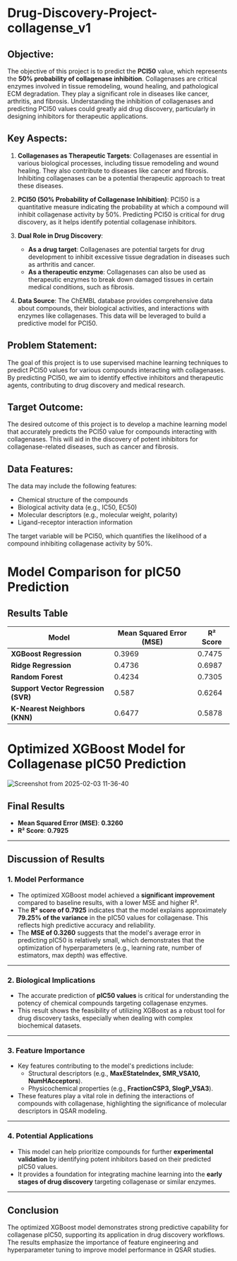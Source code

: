 # Drug-Discovery-Project-collagense_v1

## Objective:
The objective of this project is to predict the **PCI50** value, which represents the **50% probability of collagenase inhibition**. Collagenases are critical enzymes involved in tissue remodeling, wound healing, and pathological ECM degradation. They play a significant role in diseases like cancer, arthritis, and fibrosis. Understanding the inhibition of collagenases and predicting PCI50 values could greatly aid drug discovery, particularly in designing inhibitors for therapeutic applications.

## Key Aspects:
1. **Collagenases as Therapeutic Targets**: Collagenases are essential in various biological processes, including tissue remodeling and wound healing. They also contribute to diseases like cancer and fibrosis. Inhibiting collagenases can be a potential therapeutic approach to treat these diseases.
   
2. **PCI50 (50% Probability of Collagenase Inhibition)**: PCI50 is a quantitative measure indicating the probability at which a compound will inhibit collagenase activity by 50%. Predicting PCI50 is critical for drug discovery, as it helps identify potential collagenase inhibitors.

3. **Dual Role in Drug Discovery**: 
   - **As a drug target**: Collagenases are potential targets for drug development to inhibit excessive tissue degradation in diseases such as arthritis and cancer.
   - **As a therapeutic enzyme**: Collagenases can also be used as therapeutic enzymes to break down damaged tissues in certain medical conditions, such as fibrosis.

4. **Data Source**: The ChEMBL database provides comprehensive data about compounds, their biological activities, and interactions with enzymes like collagenases. This data will be leveraged to build a predictive model for PCI50.

## Problem Statement:
The goal of this project is to use supervised machine learning techniques to predict PCI50 values for various compounds interacting with collagenases. By predicting PCI50, we aim to identify effective inhibitors and therapeutic agents, contributing to drug discovery and medical research.

## Target Outcome:
The desired outcome of this project is to develop a machine learning model that accurately predicts the PCI50 value for compounds interacting with collagenases. This will aid in the discovery of potent inhibitors for collagenase-related diseases, such as cancer and fibrosis.

## Data Features:
The data may include the following features:
- Chemical structure of the compounds
- Biological activity data (e.g., IC50, EC50)
- Molecular descriptors (e.g., molecular weight, polarity)
- Ligand-receptor interaction information

The target variable will be PCI50, which quantifies the likelihood of a compound inhibiting collagenase activity by 50%.

# Model Comparison for pIC50 Prediction

## Results Table
| Model                  | Mean Squared Error (MSE) | R² Score         |
|------------------------|--------------------------|------------------|
| **XGBoost Regression** | 0.3969                  | 0.7475           |
| **Ridge Regression**   | 0.4736                  | 0.6987           |
| **Random Forest**      | 0.4234                  | 0.7305           |
| **Support Vector Regression (SVR)** | 0.587      | 0.6264           |
| **K-Nearest Neighbors (KNN)**        | 0.6477      | 0.5878           |


# Optimized XGBoost Model for Collagenase pIC50 Prediction
![Screenshot from 2025-02-03 11-36-40](https://github.com/user-attachments/assets/4729d5bd-431f-4c96-8cf2-25c9e5df4231)

## Final Results
- **Mean Squared Error (MSE)**: **0.3260**
- **R² Score**: **0.7925**

---

## Discussion of Results

### 1. **Model Performance**
- The optimized XGBoost model achieved a **significant improvement** compared to baseline results, with a lower MSE and higher R².
- The **R² score of 0.7925** indicates that the model explains approximately **79.25% of the variance** in the pIC50 values for collagenase. This reflects high predictive accuracy and reliability.
- The **MSE of 0.3260** suggests that the model's average error in predicting pIC50 is relatively small, which demonstrates that the optimization of hyperparameters (e.g., learning rate, number of estimators, max depth) was effective.

---

### 2. **Biological Implications**
- The accurate prediction of **pIC50 values** is critical for understanding the potency of chemical compounds targeting collagenase enzymes. 
- This result shows the feasibility of utilizing XGBoost as a robust tool for drug discovery tasks, especially when dealing with complex biochemical datasets.

---

### 3. **Feature Importance**
- Key features contributing to the model's predictions include:
  - Structural descriptors (e.g., **MaxEStateIndex, SMR_VSA10, NumHAcceptors**).
  - Physicochemical properties (e.g., **FractionCSP3, SlogP_VSA3**).
- These features play a vital role in defining the interactions of compounds with collagenase, highlighting the significance of molecular descriptors in QSAR modeling.

---

### 4. **Potential Applications**
- This model can help prioritize compounds for further **experimental validation** by identifying potent inhibitors based on their predicted pIC50 values.
- It provides a foundation for integrating machine learning into the **early stages of drug discovery** targeting collagenase or similar enzymes.

---

## Conclusion
The optimized XGBoost model demonstrates strong predictive capability for collagenase pIC50, supporting its application in drug discovery workflows. The results emphasize the importance of feature engineering and hyperparameter tuning to improve model performance in QSAR studies.


